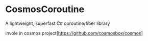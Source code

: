 # CosmosCoroutine
A lightweight, superfast C# coroutine/fiber library


invole in cosmos project[https://github.com/cosmosbox/cosmos]
